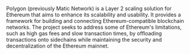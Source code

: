 Polygon (previously Matic Network) is a Layer 2 scaling solution for Ethereum that aims to enhance its scalability and usability. It provides a framework for building and connecting Ethereum-compatible blockchain networks. The project seeks to address some of Ethereum's limitations, such as high gas fees and slow transaction times, by offloading transactions onto sidechains while maintaining the security and decentralization of the Ethereum mainnet.
